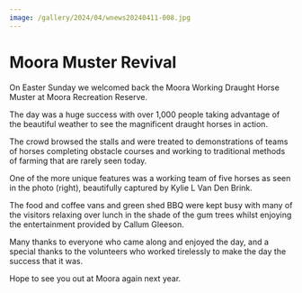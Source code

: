 ```yaml
---
image: /gallery/2024/04/wnews20240411-008.jpg
---
```

# Moora Muster Revival

On Easter Sunday we welcomed back the Moora Working Draught Horse Muster at Moora Recreation Reserve.

<!--more-->

The day was a huge success with over 1,000 people taking advantage of the beautiful weather to see the magnificent draught horses in action.

The crowd browsed the stalls and were treated to demonstrations of teams of horses completing obstacle courses and working to traditional methods of farming that are rarely seen today.

One of the more unique features was a working team of five horses as seen in the photo (right), beautifully captured by Kylie L Van Den Brink.

The food and coffee vans and green shed BBQ were kept busy with many of the visitors relaxing over lunch in the shade of the gum trees whilst enjoying the entertainment provided by Callum Gleeson.

Many thanks to everyone who came along and enjoyed the day, and a special thanks to the volunteers who worked tirelessly to make the day the success that it was.

Hope to see you out at Moora again next year.
